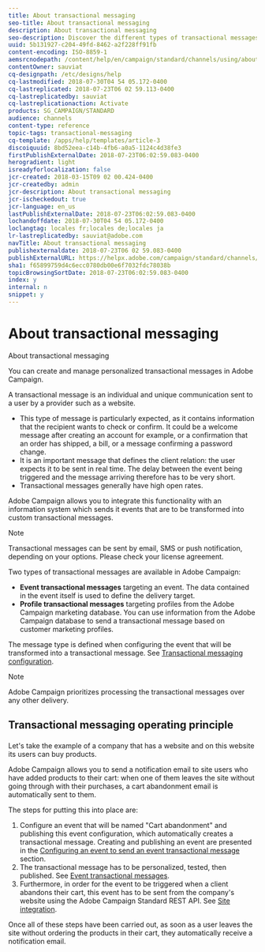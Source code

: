 ```yaml
---
title: About transactional messaging
seo-title: About transactional messaging
description: About transactional messaging
seo-description: Discover the different types of transactional messages you can send and how they are used in Adobe Campaign.
uuid: 5b131927-c204-49fd-8462-a2f228ff91fb
content-encoding: ISO-8859-1
aemsrcnodepath: /content/help/en/campaign/standard/channels/using/about-transactional-messaging
contentOwner: sauviat
cq-designpath: /etc/designs/help
cq-lastmodified: 2018-07-30T04 54 05.172-0400
cq-lastreplicated: 2018-07-23T06 02 59.113-0400
cq-lastreplicatedby: sauviat
cq-lastreplicationaction: Activate
products: SG_CAMPAIGN/STANDARD
audience: channels
content-type: reference
topic-tags: transactional-messaging
cq-template: /apps/help/templates/article-3
discoiquuid: 8bd52eea-c14b-4fb6-a0a5-1124c4d38fe3
firstPublishExternalDate: 2018-07-23T06:02:59.083-0400
herogradient: light
isreadyforlocalization: false
jcr-created: 2018-03-15T09 02 00.424-0400
jcr-createdby: admin
jcr-description: About transactional messaging
jcr-ischeckedout: true
jcr-language: en_us
lastPublishExternalDate: 2018-07-23T06:02:59.083-0400
lochandoffdate: 2018-07-30T04 54 05.172-0400
loclangtag: locales fr;locales de;locales ja
lr-lastreplicatedby: sauviat@adobe.com
navTitle: About transactional messaging
publishexternaldate: 2018-07-23T06 02 59.083-0400
publishExternalURL: https://helpx.adobe.com/campaign/standard/channels/using/about-transactional-messaging.html
sha1: f65899759d4c6ecc0780db00e6f7032fdc78038b
topicBrowsingSortDate: 2018-07-23T06:02:59.083-0400
index: y
internal: n
snippet: y
---
```


# About transactional messaging

About transactional messaging

You can create and manage personalized transactional messages in Adobe Campaign.

A transactional message is an individual and unique communication sent to a user by a provider such as a website.

* This type of message is particularly expected, as it contains information that the recipient wants to check or confirm. It could be a welcome message after creating an account for example, or a confirmation that an order has shipped, a bill, or a message confirming a password change.
* It is an important message that defines the client relation: the user expects it to be sent in real time. The delay between the event being triggered and the message arriving therefore has to be very short.
* Transactional messages generally have high open rates.

Adobe Campaign allows you to integrate this functionality with an information system which sends it events that are to be transformed into custom transactional messages.

>[!NOTE]
>
>Transactional messages can be sent by email, SMS or push notification, depending on your options. Please check your license agreement.

Two types of transactional messages are available in Adobe Campaign:

* **Event transactional messages** targeting an event. The data contained in the event itself is used to define the delivery target.
* **Profile transactional messages** targeting profiles from the Adobe Campaign marketing database. You can use information from the Adobe Campaign database to send a transactional message based on customer marketing profiles.

The message type is defined when configuring the event that will be transformed into a transactional message. See [Transactional messaging configuration](../../administration/using/configuring-transactional-messaging.md).

>[!NOTE]
>
>Adobe Campaign prioritizes processing the transactional messages over any other delivery.

## <p>Transactional messaging operating principle</p>

Let's take the example of a company that has a website and on this website its users can buy products.

Adobe Campaign allows you to send a notification email to site users who have added products to their cart: when one of them leaves the site without going through with their purchases, a cart abandonment email is automatically sent to them.

The steps for putting this into place are:

1. Configure an event that will be named "Cart abandonment" and publishing this event configuration, which automatically creates a transactional message. Creating and publishing an event are presented in the [Configuring an event to send an event transactional message](../../administration/using/configuring-transactional-messaging.md#use-case--configuring-an-event-to-send-a-transactional-message) section.
1. The transactional message has to be personalized, tested, then published. See [Event transactional messages](../../channels/using/event-transactional-messages.md).
1. Furthermore, in order for the event to be triggered when a client abandons their cart, this event has to be sent from the company's website using the Adobe Campaign Standard REST API. See [Site integration](../../administration/using/configuring-transactional-messaging.md#integrating-the-triggering-of-the-event-in-a-website).

Once all of these steps have been carried out, as soon as a user leaves the site without ordering the products in their cart, they automatically receive a notification email.
